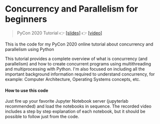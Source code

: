 # Concurrency and Parallelism for beginners
> PyCon 2020 Tutorial 👉 [\[slides\]](https://docs.google.com/presentation/d/1VdBEtXK5A8nFjIfGCSBR8pc6g-zv0yBGuIPBfffOo_k/edit?usp=sharing) 👉 [\[video\]](https://www.youtube.com/watch?v=18B1pznaU1o)

This is the code for my PyCon 2020 online tutorial about concurrency and parallelism using Python

This tutorial provides a complete overview of what is concurrency (and parallelism) and how to create concurrent programs using multithreading and multiprocessing with Python. I'm also focused on including all the important background information required to understand concurrency, for example: Computer Architecture, Operating Systems concepts, etc.

#### How to use this code

Just fire up your favorite Jupyter Notebook server (jupyterlab recommended) and load the notebooks in sequence. The recorded video includes a step by step explanation of each notebook, but it should be possible to follow just from the code.
